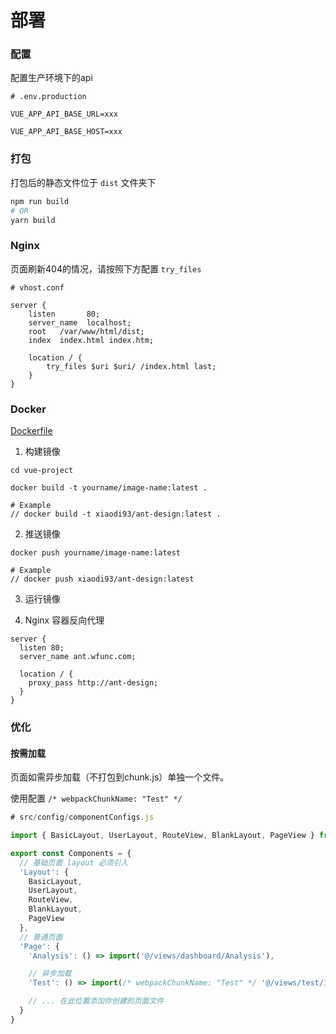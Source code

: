 # 部署

### 配置
配置生产环境下的api
```
# .env.production

VUE_APP_API_BASE_URL=xxx

VUE_APP_API_BASE_HOST=xxx
```

### 打包
打包后的静态文件位于 `dist` 文件夹下

```bash
npm run build
# OR
yarn build
```

### Nginx
页面刷新404的情况，请按照下方配置 `try_files`
```
# vhost.conf

server {
    listen       80;
    server_name  localhost;
    root   /var/www/html/dist;
    index  index.html index.htm;

    location / {
        try_files $uri $uri/ /index.html last;
    }
}
```

### Docker

[Dockerfile](https://github.com/edenleung/think-ant-vue/blob/master/Dockerfile)

1. 构建镜像
```
cd vue-project

docker build -t yourname/image-name:latest .

# Example
// docker build -t xiaodi93/ant-design:latest .
```

2. 推送镜像

```
docker push yourname/image-name:latest

# Example
// docker push xiaodi93/ant-design:latest
```

3. 运行镜像

4. Nginx 容器反向代理
```
server {
  listen 80;
  server_name ant.wfunc.com;

  location / {
    proxy_pass http://ant-design;
  }
}

```
### 优化
#### 按需加载
页面如需异步加载（不打包到chunk.js）单独一个文件。

使用配置 `/* webpackChunkName: "Test" */`

```js
# src/config/componentConfigs.js

import { BasicLayout, UserLayout, RouteView, BlankLayout, PageView } from '@/layouts'

export const Components = {
  // 基础页面 layout 必须引入
  'Layout': {
    BasicLayout,
    UserLayout,
    RouteView,
    BlankLayout,
    PageView
  },
  // 普通页面
  'Page': {
    'Analysis': () => import('@/views/dashboard/Analysis'),

    // 异步加载
    'Test': () => import(/* webpackChunkName: "Test" */ '@/views/test/Index'),

    // ... 在此位置添加你创建的页面文件
  }
}
```

